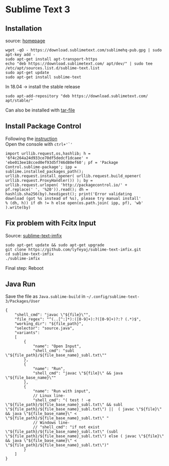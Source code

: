 # Sublime Text 3

## Installation

source: [homepage](https://www.sublimetext.com/docs/3/linux_repositories.html#apt)

```
wget -qO - https://download.sublimetext.com/sublimehq-pub.gpg | sudo apt-key add -
sudo apt-get install apt-transport-https
echo "deb https://download.sublimetext.com/ apt/dev/" | sudo tee /etc/apt/sources.list.d/sublime-text.list
sudo apt-get update
sudo apt-get install sublime-text
```

In 18.04 -> install the stable release
```
sudo apt-add-repository "deb https://download.sublimetext.com/ apt/stable/"
```

Can also be installed with [tar-file](https://download.sublimetext.com/sublime_text_3_build_3143_x64.tar.bz2)

## Install Package Control
Following the [instruction](https://packagecontrol.io/installation)  
Open the console with ```ctrl+'`'```
```
import urllib.request,os,hashlib; h = 
'6f4c264a24d933ce70df5dedcf1dcaee' + 
'ebe013ee18cced0ef93d5f746d80ef60'; pf = 'Package 
Control.sublime-package'; ipp = 
sublime.installed_packages_path(); 
urllib.request.install_opener( urllib.request.build_opener( 
urllib.request.ProxyHandler()) ); by = 
urllib.request.urlopen( 'http://packagecontrol.io/' + 
pf.replace(' ', '%20')).read(); dh = 
hashlib.sha256(by).hexdigest(); print('Error validating 
download (got %s instead of %s), please try manual install' 
% (dh, h)) if dh != h else open(os.path.join( ipp, pf), 'wb' 
).write(by) 
```

## Fix problem with Fcitx Input
Source: [sublime-text-imfix](https://github.com/lyfeyaj/sublime-text-imfix)
```shell
sudo apt-get update && sudo apt-get upgrade
git clone https://github.com/lyfeyaj/sublime-text-imfix.git
cd sublime-text-imfix
./sublime-imfix
```
Final step: Reboot

## Java Run
Save the file as `Java.sublime-build` in `~/.config/sublime-text-3/Packages/User`
```
{
	"shell_cmd": "javac \"${file}\"",
	"file_regex": "^(..[^:]*):([0-9]+):?([0-9]+)?:? (.*)$",
	"working_dir": "${file_path}",
	"selector": "source.java",
	"variants":
	[
		{
			"name": "Open Input",
			"shell_cmd": "subl \"${file_path}/${file_base_name}_subl.txt\""
		},
		{
			"name": "Run",
			"shell_cmd": "javac \"${file}\" && java \"${file_base_name}\""
		},
		{
			"name": "Run with input",
 			// Linux line-
			"shell_cmd": "( test ! -e \"${file_path}/${file_base_name}_subl.txt\" && subl \"${file_path}/${file_base_name}_subl.txt\") ||  ( javac \"${file}\" && java \"${file_base_name}\" < \"${file_path}/${file_base_name}_subl.txt\" "
 			// Windows line-
 			// "shell_cmd": "if not exist \"${file_path}/${file_base_name}_subl.txt\" (subl \"${file_path}/${file_base_name}_subl.txt\") else ( javac \"${file}\" && java \"${file_base_name}\" < \"${file_path}/${file_base_name}_subl.txt\")"
 		}
 	]
}
```
